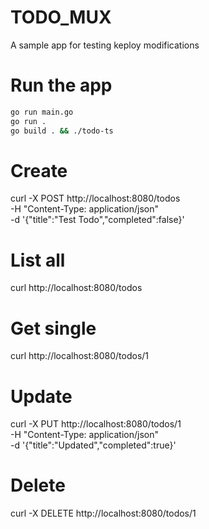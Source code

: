# TODO_MUX
A sample app for testing keploy modifications

# Run the app
```bash
go run main.go
go run .
go build . && ./todo-ts
```

# Create
curl -X POST http://localhost:8080/todos \
  -H "Content-Type: application/json" \
  -d '{"title":"Test Todo","completed":false}'

# List all
curl http://localhost:8080/todos

# Get single
curl http://localhost:8080/todos/1

# Update
curl -X PUT http://localhost:8080/todos/1 \
  -H "Content-Type: application/json" \
  -d '{"title":"Updated","completed":true}'

# Delete
curl -X DELETE http://localhost:8080/todos/1